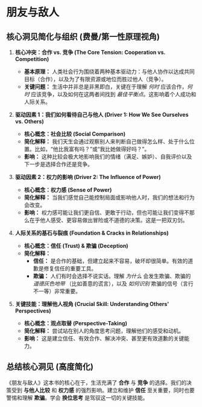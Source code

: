 
# 朋友与敌人

## 核心洞见简化与组织 (费曼/第一性原理视角)

1. **核心冲突：合作 vs. 竞争 (The Core Tension: Cooperation vs. Competition)**
    * **基本原理：** 人类社会行为围绕着两种基本驱动力：与他人协作以达成共同目标（合作），以及为了有限资源或地位而胜过他人（竞争）。
    * **关键问题：** 生活中并非总是非黑即白，关键在于理解 *何时* 应该合作，*何时* 应该竞争，以及如何在这两者间找到 *最佳平衡点*。这影响着个人成功和人际关系。

2. **驱动因素 1：我们如何看待自己与他人 (Driver 1: How We See Ourselves vs. Others)**
    * **核心概念：社会比较 (Social Comparison)**
    * **简化解释：** 我们天生会通过观察别人来判断自己做得怎么样、处于什么位置。比如，“他比我富有吗？”或“我比她做得好吗？”。
    * **影响：** 这种比较会极大地影响我们的情绪（满足、嫉妒）、自我评价以及下一步是选择合作还是竞争。

3. **驱动因素 2：权力的影响 (Driver 2: The Influence of Power)**
    * **核心概念：权力感 (Sense of Power)**
    * **简化解释：** 当我们感觉自己能控制局面或影响他人时，我们的想法和行为会改变。
    * **影响：** 权力感可能让我们更自信、更敢于行动，但也可能让我们变得不那么在乎他人感受、更容易做出冒险或不道德的决策。这是一把双刃剑。

4. **人际关系的基石与裂痕 (Foundation & Cracks in Relationships)**
    * **核心概念：信任 (Trust) & 欺骗 (Deception)**
    * **简化解释：**
        * **信任：** 是合作的基础，但建立起来不容易，破坏却很简单。有效的道歉是修复信任的重要工具。
        * **欺骗：** 人们有时会选择不说实话。理解 *为什么* 会发生欺骗、欺骗的 *道德灰色地带* （比如善意的谎言），以及 *如何识别* 欺骗的信号（言行不一等）非常重要。

5. **关键技能：理解他人视角 (Crucial Skill: Understanding Others' Perspectives)**
    * **核心概念：观点取替 (Perspective-Taking)**
    * **简化解释：** 尝试站在别人的角度思考问题，理解他们的感受和动机。
    * **影响：** 这是建立信任、有效合作、解决冲突、甚至更有效道歉的关键能力。

## 总结核心洞见 (高度简化)

《朋友与敌人》这本书的核心在于，生活充满了 **合作** 与 **竞争** 的选择。我们的决策受到 **与他人比较** 和 **权力感** 的强烈影响。建立和维护 **信任** 至关重要，同时也要警惕和理解 **欺骗**。学会 **换位思考** 是驾驭这一切的关键技能。
